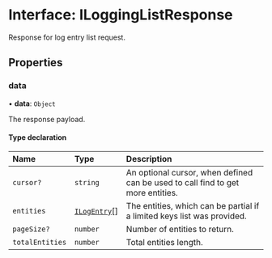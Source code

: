 # Interface: ILoggingListResponse

Response for log entry list request.

## Properties

### data

• **data**: `Object`

The response payload.

#### Type declaration

| Name            | Type                          | Description                                                                     |
| :-------------- | :---------------------------- | :------------------------------------------------------------------------------ |
| `cursor?`       | `string`                      | An optional cursor, when defined can be used to call find to get more entities. |
| `entities`      | [`ILogEntry`](ILogEntry.md)[] | The entities, which can be partial if a limited keys list was provided.         |
| `pageSize?`     | `number`                      | Number of entities to return.                                                   |
| `totalEntities` | `number`                      | Total entities length.                                                          |
